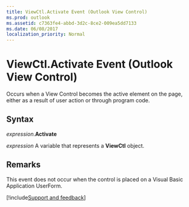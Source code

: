 ```yaml
---
title: ViewCtl.Activate Event (Outlook View Control)
ms.prod: outlook
ms.assetid: c7363fe4-abbd-3d2c-8ce2-009ea5dd7133
ms.date: 06/08/2017
localization_priority: Normal
---
```



# ViewCtl.Activate Event (Outlook View Control)

Occurs when a View Control becomes the active element on the page, either as a result of user action or through program code.


## Syntax

_expression_.**Activate**

_expression_ A variable that represents a  **ViewCtl** object.


## Remarks

This event does not occur when the control is placed on a Visual Basic Application UserForm.

[!include[Support and feedback](~/includes/feedback-boilerplate.md)]